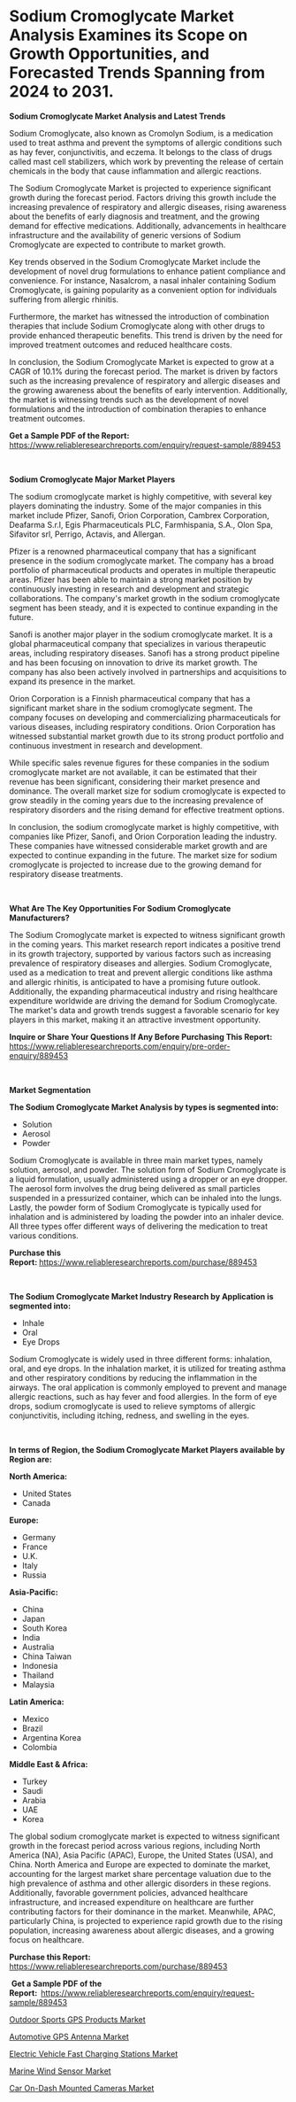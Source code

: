<p><h1>Sodium Cromoglycate Market Analysis Examines its Scope on Growth Opportunities, and Forecasted Trends Spanning from 2024 to 2031.</h1></p><p><strong>Sodium Cromoglycate Market Analysis and Latest Trends</strong></p>
<p><p>Sodium Cromoglycate, also known as Cromolyn Sodium, is a medication used to treat asthma and prevent the symptoms of allergic conditions such as hay fever, conjunctivitis, and eczema. It belongs to the class of drugs called mast cell stabilizers, which work by preventing the release of certain chemicals in the body that cause inflammation and allergic reactions.</p><p>The Sodium Cromoglycate Market is projected to experience significant growth during the forecast period. Factors driving this growth include the increasing prevalence of respiratory and allergic diseases, rising awareness about the benefits of early diagnosis and treatment, and the growing demand for effective medications. Additionally, advancements in healthcare infrastructure and the availability of generic versions of Sodium Cromoglycate are expected to contribute to market growth.</p><p>Key trends observed in the Sodium Cromoglycate Market include the development of novel drug formulations to enhance patient compliance and convenience. For instance, Nasalcrom, a nasal inhaler containing Sodium Cromoglycate, is gaining popularity as a convenient option for individuals suffering from allergic rhinitis.</p><p>Furthermore, the market has witnessed the introduction of combination therapies that include Sodium Cromoglycate along with other drugs to provide enhanced therapeutic benefits. This trend is driven by the need for improved treatment outcomes and reduced healthcare costs.</p><p>In conclusion, the Sodium Cromoglycate Market is expected to grow at a CAGR of 10.1% during the forecast period. The market is driven by factors such as the increasing prevalence of respiratory and allergic diseases and the growing awareness about the benefits of early intervention. Additionally, the market is witnessing trends such as the development of novel formulations and the introduction of combination therapies to enhance treatment outcomes.</p></p>
<p><strong>Get a Sample PDF of the Report:&nbsp;</strong> <a href="https://www.reliableresearchreports.com/enquiry/request-sample/889453">https://www.reliableresearchreports.com/enquiry/request-sample/889453</a></p>
<p>&nbsp;</p>
<p><strong>Sodium Cromoglycate Major Market Players</strong></p>
<p><p>The sodium cromoglycate market is highly competitive, with several key players dominating the industry. Some of the major companies in this market include Pfizer, Sanofi, Orion Corporation, Cambrex Corporation, Deafarma S.r.l, Egis Pharmaceuticals PLC, Farmhispania, S.A., Olon Spa, Sifavitor srl, Perrigo, Actavis, and Allergan.</p><p>Pfizer is a renowned pharmaceutical company that has a significant presence in the sodium cromoglycate market. The company has a broad portfolio of pharmaceutical products and operates in multiple therapeutic areas. Pfizer has been able to maintain a strong market position by continuously investing in research and development and strategic collaborations. The company's market growth in the sodium cromoglycate segment has been steady, and it is expected to continue expanding in the future.</p><p>Sanofi is another major player in the sodium cromoglycate market. It is a global pharmaceutical company that specializes in various therapeutic areas, including respiratory diseases. Sanofi has a strong product pipeline and has been focusing on innovation to drive its market growth. The company has also been actively involved in partnerships and acquisitions to expand its presence in the market.</p><p>Orion Corporation is a Finnish pharmaceutical company that has a significant market share in the sodium cromoglycate segment. The company focuses on developing and commercializing pharmaceuticals for various diseases, including respiratory conditions. Orion Corporation has witnessed substantial market growth due to its strong product portfolio and continuous investment in research and development.</p><p>While specific sales revenue figures for these companies in the sodium cromoglycate market are not available, it can be estimated that their revenue has been significant, considering their market presence and dominance. The overall market size for sodium cromoglycate is expected to grow steadily in the coming years due to the increasing prevalence of respiratory disorders and the rising demand for effective treatment options.</p><p>In conclusion, the sodium cromoglycate market is highly competitive, with companies like Pfizer, Sanofi, and Orion Corporation leading the industry. These companies have witnessed considerable market growth and are expected to continue expanding in the future. The market size for sodium cromoglycate is projected to increase due to the growing demand for respiratory disease treatments.</p></p>
<p>&nbsp;</p>
<p><strong>What Are The Key Opportunities For Sodium Cromoglycate Manufacturers?</strong></p>
<p><p>The Sodium Cromoglycate market is expected to witness significant growth in the coming years. This market research report indicates a positive trend in its growth trajectory, supported by various factors such as increasing prevalence of respiratory diseases and allergies. Sodium Cromoglycate, used as a medication to treat and prevent allergic conditions like asthma and allergic rhinitis, is anticipated to have a promising future outlook. Additionally, the expanding pharmaceutical industry and rising healthcare expenditure worldwide are driving the demand for Sodium Cromoglycate. The market's data and growth trends suggest a favorable scenario for key players in this market, making it an attractive investment opportunity.</p></p>
<p><strong>Inquire or Share Your Questions If Any Before Purchasing This Report:</strong> <a href="https://www.reliableresearchreports.com/enquiry/pre-order-enquiry/889453">https://www.reliableresearchreports.com/enquiry/pre-order-enquiry/889453</a></p>
<p>&nbsp;</p>
<p><strong>Market Segmentation</strong></p>
<p><strong>The Sodium Cromoglycate Market Analysis by types is segmented into:</strong></p>
<p><ul><li>Solution</li><li>Aerosol</li><li>Powder</li></ul></p>
<p><p>Sodium Cromoglycate is available in three main market types, namely solution, aerosol, and powder. The solution form of Sodium Cromoglycate is a liquid formulation, usually administered using a dropper or an eye dropper. The aerosol form involves the drug being delivered as small particles suspended in a pressurized container, which can be inhaled into the lungs. Lastly, the powder form of Sodium Cromoglycate is typically used for inhalation and is administered by loading the powder into an inhaler device. All three types offer different ways of delivering the medication to treat various conditions.</p></p>
<p><strong>Purchase this Report:&nbsp;</strong><a href="https://www.reliableresearchreports.com/purchase/889453">https://www.reliableresearchreports.com/purchase/889453</a></p>
<p>&nbsp;</p>
<p><strong>The Sodium Cromoglycate Market Industry Research by Application is segmented into:</strong></p>
<p><ul><li>Inhale</li><li>Oral</li><li>Eye Drops</li></ul></p>
<p><p>Sodium Cromoglycate is widely used in three different forms: inhalation, oral, and eye drops. In the inhalation market, it is utilized for treating asthma and other respiratory conditions by reducing the inflammation in the airways. The oral application is commonly employed to prevent and manage allergic reactions, such as hay fever and food allergies. In the form of eye drops, sodium cromoglycate is used to relieve symptoms of allergic conjunctivitis, including itching, redness, and swelling in the eyes.</p></p>
<p>&nbsp;</p>
<p><strong>In terms of Region, the Sodium Cromoglycate Market Players available by Region are:</strong></p>
<p>
    <p> <strong> North America: </strong>
        <ul>
            <li>United States</li>
            <li>Canada</li>
        </ul>
        </p> 
    <p> <strong> Europe: </strong>
        <ul>
            <li>Germany</li>
            <li>France</li>
            <li>U.K.</li>
            <li>Italy</li>
            <li>Russia</li>
        </ul>
        </p> 
    <p> <strong> Asia-Pacific: </strong>
        <ul>
            <li>China</li>
            <li>Japan</li>
            <li>South Korea</li>
            <li>India</li>
            <li>Australia</li>
            <li>China Taiwan</li>
            <li>Indonesia</li>
            <li>Thailand</li>
            <li>Malaysia</li>
        </ul>
        </p> 
    <p> <strong> Latin America: </strong>
        <ul>
            <li>Mexico</li>
            <li>Brazil</li>
            <li>Argentina Korea</li>
            <li>Colombia</li>
        </ul>
        </p> 
    <p> <strong> Middle East & Africa: </strong>
        <ul>
            <li>Turkey</li>
            <li>Saudi</li>
            <li>Arabia</li>
            <li>UAE</li>
            <li>Korea</li>
        </ul>
    </p>
    </p>
<p><p>The global sodium cromoglycate market is expected to witness significant growth in the forecast period across various regions, including North America (NA), Asia Pacific (APAC), Europe, the United States (USA), and China. North America and Europe are expected to dominate the market, accounting for the largest market share percentage valuation due to the high prevalence of asthma and other allergic disorders in these regions. Additionally, favorable government policies, advanced healthcare infrastructure, and increased expenditure on healthcare are further contributing factors for their dominance in the market. Meanwhile, APAC, particularly China, is projected to experience rapid growth due to the rising population, increasing awareness about allergic diseases, and a growing focus on healthcare.</p></p>
<p><strong>Purchase this Report: </strong><a href="https://www.reliableresearchreports.com/purchase/889453">https://www.reliableresearchreports.com/purchase/889453</a></p>
<p>&nbsp;<strong>Get a Sample PDF of the Report:&nbsp;&nbsp;</strong><a href="https://www.reliableresearchreports.com/enquiry/request-sample/889453">https://www.reliableresearchreports.com/enquiry/request-sample/889453</a></p>
<p><strong></strong></p>
<p><p><a href="https://www.linkedin.com/pulse/insights-outdoor-sports-gps-products-market-size-analysing-8aibf?trackingId=4p%2F7eZluR7S9sXFbcXEXgQ%3D%3D">Outdoor Sports GPS Products Market</a></p><p><a href="https://www.linkedin.com/pulse/automotive-gps-antenna-market-research-report-key-successful-epvkf?trackingId=2UTT77meT8qusb2UUI1qQw%3D%3D">Automotive GPS Antenna Market</a></p><p><a href="https://www.linkedin.com/pulse/electric-vehicle-fast-charging-stations-market-research-x48mf?trackingId=HrFsqw3UQGuekySUbGW%2B%2Bg%3D%3D">Electric Vehicle Fast Charging Stations Market</a></p><p><a href="https://www.linkedin.com/pulse/marine-wind-sensor-market-size-evaluating-its-trends-growth-tzp4f?trackingId=h%2B0U37%2BRRSq7cSKOCidWVQ%3D%3D">Marine Wind Sensor Market</a></p><p><a href="https://www.linkedin.com/pulse/car-on-dash-mounted-cameras-market-growth-trends-covid-19-dlk9f?trackingId=NFvWCDGET8Glov9TVlHHgQ%3D%3D">Car On-Dash Mounted Cameras Market</a></p></p>